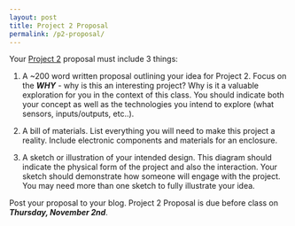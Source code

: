 ```yaml
---
layout: post
title: Project 2 Proposal
permalink: /p2-proposal/
---
```


Your [Project 2](/object-f17/project-2) proposal must include 3 things:

1. A ~200 word written proposal outlining your idea for Project 2. Focus on the ***WHY*** - why is this an interesting project? Why is it a valuable exploration for you in the context of this class. You should indicate both your concept as well as the technologies you intend to explore (what sensors, inputs/outputs, etc..).

2. A bill of materials. List everything you will need to make this project a reality. Include electronic components and materials for an enclosure.

3. A sketch or illustration of your intended design. This diagram should indicate the physical form of the project and also the interaction. Your sketch should demonstrate how someone will engage with the project. You may need more than one sketch to fully illustrate your idea.

Post your proposal to your blog. Project 2 Proposal is due before class on ***Thursday, November 2nd***.

